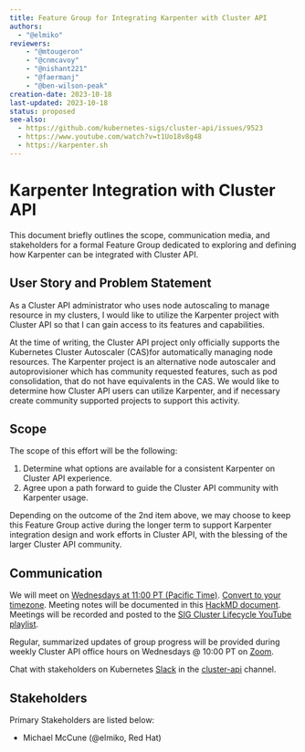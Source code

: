 ```yaml
---
title: Feature Group for Integrating Karpenter with Cluster API
authors:
  - "@elmiko"
reviewers:
    - "@mtougeron"
    - "@cnmcavoy"
    - "@nishant221"
    - "@faermanj"
    - "@ben-wilson-peak"
creation-date: 2023-10-18
last-updated: 2023-10-18
status: proposed
see-also:
  - https://github.com/kubernetes-sigs/cluster-api/issues/9523
  - https://www.youtube.com/watch?v=t1Uo18v8g48
  - https://karpenter.sh
---
```


# Karpenter Integration with Cluster API

This document briefly outlines the scope, communication media, and
stakeholders for a formal Feature Group dedicated to exploring and
defining how Karpenter can be integrated with Cluster API.

## User Story and Problem Statement

As a Cluster API administrator who uses node autoscaling to manage resource
in my clusters, I would like to utilize the Karpenter project with Cluster API
so that I can gain access to its features and capabilities.

At the time of writing, the Cluster API project only officially supports the
Kubernetes Cluster Autoscaler (CAS)for automatically managing node resources.
The Karpenter project is an alternative node autoscaler and autoprovisioner
which has community requested features, such as pod consolidation, that do not
have equivalents in the CAS. We would like to determine how Cluster API users
can utilize Karpenter, and if necessary create community supported projects to
support this activity.

## Scope

The scope of this effort will be the following:

1. Determine what options are available for a consistent Karpenter on Cluster
   API experience.
2. Agree upon a path forward to guide the Cluster API community with Karpenter
   usage.

Depending on the outcome of the 2nd item above, we may choose to keep this
Feature Group active during the longer term to support Karpenter integration
design and work efforts in Cluster API, with the blessing of the larger
Cluster API community.

## Communication

We will meet on [Wednesdays at 11:00 PT (Pacific Time)][zoomMeeting].
[Convert to your timezone][convert]. Meeting notes will be documented in this
[HackMD document][agenda]. Meetings will be recorded and posted to the
[SIG Cluster Lifecycle YouTube playlist][playlist].

Regular, summarized updates of group progress will be provided during weekly
Cluster API office hours on Wednesdays @ 10:00 PT on [Zoom][zoomMeeting].

Chat with stakeholders on Kubernetes [Slack](http://slack.k8s.io/) in the
[cluster-api](https://kubernetes.slack.com/archives/C8TSNPY4T) channel.

## Stakeholders

Primary Stakeholders are listed below:

- Michael McCune (@elmiko, Red Hat)

[zoomMeeting]: https://zoom.us/j/861487554
[convert]: http://www.thetimezoneconverter.com/?t=11:00&tz=PT%20%28Pacific%20Time%29
[agenda]: https://hackmd.io/@elmiko/ryR2VXR0n
[playlist]: https://www.youtube.com/playlist?list=PL69nYSiGNLP29D0nYgAGWt1ZFqS9Z7lw4
